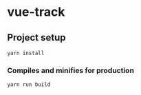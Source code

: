 # vue-track

## Project setup
```
yarn install
```

### Compiles and minifies for production
```
yarn run build
```
